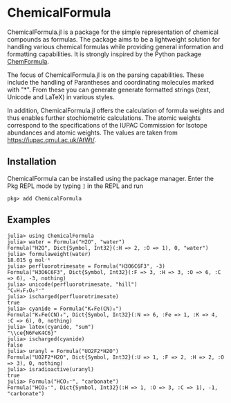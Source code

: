 # ChemicalFormula

ChemicalFormula.jl is a package for the simple representation of chemical compounds as 
formulas. The package aims to be a lightweight solution for handling various chemical 
formulas while providing general information and formatting capabilities. It is strongly 
inspired by the Python package [ChemFormula](https://github.com/molshape/ChemFormula).

The focus of ChemicalFormula.jl is on the parsing capabilities. These include the handling 
of Parantheses and coordinating molecules marked with "*". From these you can generate 
generate formatted strings (text, Unicode and LaTeX) in various styles.

In addition, ChemicalFormula.jl offers the calculation of formula weights and thus enables 
further stochiometric calculations. The atomic weights correspond to the specifications of 
the IUPAC Commission for Isotope abundances and atomic weights. The values are taken from 
https://iupac.qmul.ac.uk/AtWt/.

## Installation

ChemicalFormula can be installed using the package manager. Enter the Pkg REPL mode by 
typing `]` in the REPL and run
```
pkg> add ChemicalFormula
```

## Examples

```julia-repl
julia> using ChemicalFormula
julia> water = Formula("H2O", "water")
Formula("H2O", Dict{Symbol, Int32}(:H => 2, :O => 1), 0, "water")
julia> formulaweight(water)
18.015 g mol⁻¹
julia> perfluorotrimesate = Formula("H3O6C6F3", -3)
Formula("H3O6C6F3", Dict{Symbol, Int32}(:F => 3, :H => 3, :O => 6, :C => 6), -3, nothing)
julia> unicode(perfluorotrimesate, "hill")
"C₆H₃F₃O₆³⁻"
julia> ischarged(perfluorotrimesate)
true
julia> cyanide = Formula("K₄Fe(CN)₆")
Formula("K₄Fe(CN)₆", Dict{Symbol, Int32}(:N => 6, :Fe => 1, :K => 4, :C => 6), 0, nothing)
julia> latex(cyanide, "sum")
"\\ce{N6FeK4C6}"
julia> ischarged(cyanide)
false
julia> uranyl = Formula("UO2F2*H2O")
Formula("UO2F2*H2O", Dict{Symbol, Int32}(:U => 1, :F => 2, :H => 2, :O => 3), 0, nothing)
julia> isradioactive(uranyl)
true
julia> Formula("HCO₃⁻", "carbonate")
Formula("HCO₃⁻", Dict{Symbol, Int32}(:H => 1, :O => 3, :C => 1), -1, "carbonate")
```
